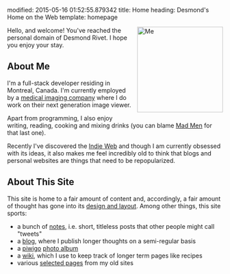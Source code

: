 modified: 2015-05-16 01:52:55.879342
title: Home
heading: Desmond's Home on the Web
template: homepage

<img src="{static}/me02.jpg"
     style="float: right; margin-left:1em; margin-bottom: 1em;
            width: 200px; height: 200px"
     alt="Me" title="Me"/>
     
Hello, and welcome!  You've reached the personal domain of Desmond Rivet.  I
hope you enjoy your stay.

## About Me

I'm a full-stack developer residing in Montreal, Canada.  I'm currently
employed by a [medical imaging company][10] where I do work on their next
generation image viewer.

Apart from programming, I also enjoy writing, reading, cooking and mixing
drinks (you can blame [Mad Men][11] for that last one).

Recently I've discovered the [Indie Web][12] and though I am currently
obsessed with its ideas, it also makes me feel incredibly old to think that
blogs and personal websites are things that need to be repopularized.

## About This Site

This site is home to a fair amount of content and, accordingly, a fair
amount of thought has gone into its [design and layout][14].  Among other
things, this site sports:

* a bunch of [notes][13], i.e. short, titleless posts that other people
  might call "tweets"
* a [blog][1], where I publish longer thoughts on a semi-regular basis
* a [piwigo][2] [photo album][3]
* a [wiki][4], which I use to keep track of longer term pages like recipes
* various [selected pages][5] from my old sites

[1]: /blog
[2]: https://piwigo.org/
[3]: https://photos.desmondrivet.com
[4]: https://wiki.desmondrivet.com
[5]: /oldsite
[10]: https://www.intelerad.com/en/
[11]: https://en.wikipedia.org/wiki/Mad_Men
[12]: https://indieweb.org/
[13]: /notes
[14]: /design-notes
